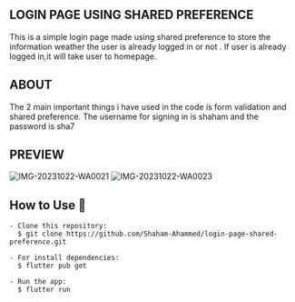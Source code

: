 ## LOGIN PAGE USING SHARED PREFERENCE

This is a simple login page made using shared preference to store the information weather the user is already logged in or not . If user is already logged in,it will take user to homepage.
## ABOUT

The 2 main important things i have used in the code is form validation and shared preference. The username for signing in is shaham and the password is sha7

## PREVIEW

![IMG-20231022-WA0021](https://github.com/Shaham-Ahammed/login-page-shared-preference/assets/144320561/b914dcab-c53c-42f3-9762-3f4bdc51ee38)     ![IMG-20231022-WA0023](https://github.com/Shaham-Ahammed/login-page-shared-preference/assets/144320561/13112b69-5e29-4fda-98f0-e61f926a678c)


## How to Use 🤔
     
     
    - Clone this repository:    
      $ git clone https://github.com/Shaham-Ahammed/login-page-shared-preference.git 

    - For install dependencies:
      $ flutter pub get

    - Run the app: 
      $ flutter run
